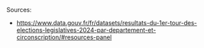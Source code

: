 Sources:

- https://www.data.gouv.fr/fr/datasets/resultats-du-1er-tour-des-elections-legislatives-2024-par-departement-et-circonscription/#resources-panel